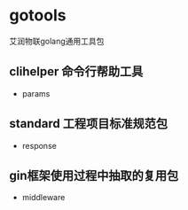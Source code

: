 # gotools
艾润物联golang通用工具包


## clihelper 命令行帮助工具
* params

## standard 工程项目标准规范包
* response 

## gin框架使用过程中抽取的复用包
* middleware 
